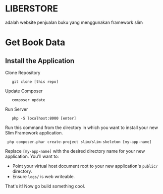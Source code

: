 # LIBERSTORE
adalah website penjualan buku yang menggunakan framework slim


# Get Book Data



## Install the Application

Clone Repository

       git clone [this repo]
    
Update Composer
   
       composer update
       
Run Server
    
       php -S localhost:8000 [enter]

Run this command from the directory in which you want to install your new Slim Framework application.

     php composer.phar create-project slim/slim-skeleton [my-app-name]

Replace `[my-app-name]` with the desired directory name for your new application. You'll want to:

* Point your virtual host document root to your new application's `public/` directory.
* Ensure `logs/` is web writeable.

That's it! Now go build something cool.

